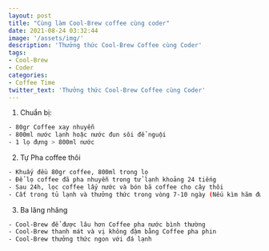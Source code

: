 ```yaml
---
layout: post
title: "Cùng làm Cool-Brew coffee cùng coder"
date: 2021-08-24 03:32:44
image: '/assets/img/'
description: 'Thưởng thức Cool-Brew Coffee cùng Coder'
tags:
- Cool-Brew
- Coder
categories:
- Coffee Time
twitter_text: 'Thưởng thức Cool-Brew Coffee cùng Coder'
---
```


1. Chuẩn bị:
```bash
- 80gr Coffee xay nhuyễn
- 800ml nước lạnh hoặc nước đun sôi để nguội
- 1 lọ đựng > 800ml nước
```

2. Tự Pha coffee thôi
```bash
- Khuấy đều 80gr coffee, 800ml trong lọ
- Để lọ coffee đã pha nhuyễn trong tử lạnh khoảng 24 tiếng
- Sau 24h, lọc coffee lấy nước và bón bã coffee cho cây thôi
- Cất trong tủ lạnh và thưởng thức trong vòng 7-10 ngày (Nếu kìm hãm được cơn thèm coffee)
```

3. Ba lăng nhăng
```bash
- Cool-Brew để được lâu hơn Coffee pha nước bình thường
- Cool-Brew thanh mát và vị không đậm bằng Coffee pha phin
- Cool-Brew thưởng thức ngon với đá lạnh
```
